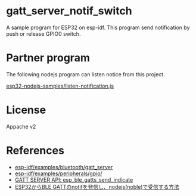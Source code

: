 # gatt_server_notif_switch
A sample program for ESP32 on esp-idf. This program send notification by push or release GPIO0 switch.

# Partner program
The following nodejs program can listen notice from this project.

[esp32-nodejs-samples/listen-notification.js](https://github.com/asukiaaa/esp32-nodejs-samples/blob/master/listen-notification.js)

# License
Appache v2

# References
- [esp-idf/examples/bluetooth/gatt_server](https://github.com/espressif/esp-idf/tree/master/examples/bluetooth/gatt_server)
- [esp-idf/examples/peripherals/gpio/](https://github.com/espressif/esp-idf/tree/master/examples/peripherals/gpio)
- [GATT SERVER API: esp_ble_gatts_send_indicate](http://esp-idf.readthedocs.io/en/latest/api/bluetooth/esp_gatts.html#_CPPv227esp_ble_gatts_send_indicate13esp_gatt_if_t8uint16_t8uint16_t8uint16_tP7uint8_tb)
- [ESP32からBLE GATTのnotifを発信し、nodejs(noble)で受信する方法](http://asukiaaa.blogspot.com/2017/04/esp32ble-gattnodejsnoble.html)